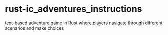 # rust-ic_adventures_instructions
text-based adventure game in Rust where players navigate through different scenarios and make choices
